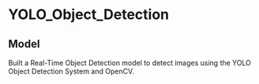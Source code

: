 # YOLO_Object_Detection

## Model 

Built a Real-Time Object Detection model to detect images using the YOLO Object Detection System and OpenCV.
